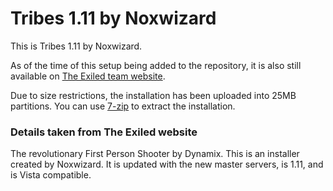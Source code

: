 # Tribes 1.11 by Noxwizard

This is Tribes 1.11 by Noxwizard.

As of the time of this setup being added to the repository, it is also still available on [The Exiled team website](http://library.theexiled.pwnageservers.com/file.php?id=2696).

Due to size restrictions, the installation has been uploaded into 25MB partitions. You can use [7-zip](https://www.7-zip.org/) to extract the installation.

### Details taken from The Exiled website
The revolutionary First Person Shooter by Dynamix. This is an installer created by Noxwizard. It is updated with the new master servers, is 1.11, and is Vista compatible.
